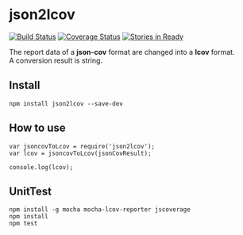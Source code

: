 json2lcov
===============================================================

[![Build Status](https://travis-ci.org/holyshared/json2lcov.png?branch=master)](https://travis-ci.org/holyshared/json2lcov)
[![Coverage Status](https://coveralls.io/repos/holyshared/json2lcov/badge.png?branch=master)](https://coveralls.io/r/holyshared/json2lcov?branch=master)
[![Stories in Ready](https://badge.waffle.io/holyshared/json2lcov.png?label=ready&title=Ready)](https://waffle.io/holyshared/json2lcov)

The report data of a **json-cov** format are changed into a **lcov** format.  
A conversion result is string.

Install
---------------------------------------------------------------------------------------------------------

	npm install json2lcov --save-dev

How to use
---------------------------------------------------------------------------------------------------------

	var jsoncovToLcov = require('json2lcov');
	var lcov = jsoncovToLcov(jsonCovResult);

	console.log(lcov);

UnitTest
---------------------------------------------------------------------------------------------------------

	npm install -g mocha mocha-lcov-reporter jscoverage
	npm install
	npm test
